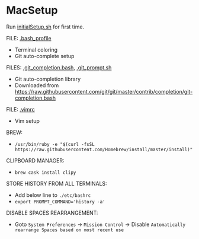 # MacSetup

Run [initialSetup.sh](initialSetup.sh) for first time.

FILE: [.bash_profile](.bash_profile)
- Terminal coloring
- Git auto-complete setup

FILES: [.git_completion.bash](.git_completion.bash), [.git_prompt.sh](.git_prompt.sh)
- Git auto-completion library
- Downloaded from https://raw.githubusercontent.com/git/git/master/contrib/completion/git-completion.bash

FILE: [.vimrc](.vimrc)
- Vim setup

BREW:
- `/usr/bin/ruby -e "$(curl -fsSL https://raw.githubusercontent.com/Homebrew/install/master/install)"`

CLIPBOARD MANAGER:
- `brew cask install clipy`

STORE HISTORY FROM ALL TERMINALS:
- Add below line to `./etc/bashrc`
- `export PROMPT_COMMAND='history -a'`

DISABLE SPACES REARRANGEMENT:
- Goto `System Preferences` -> `Mission Control` -> Disable `Automatically rearrange Spaces based on most recent use`
